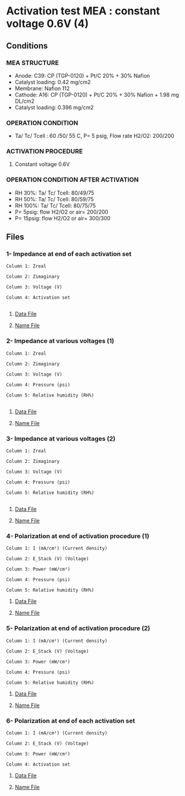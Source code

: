 # Activation test MEA : constant voltage 0.6V (4)

## Conditions

### MEA STRUCTURE
- Anode: C39: CP (TGP-0120) + Pt/C 20% + 30% Nafion 
- Catalyst loading: 0.42 mg/cm2
- Membrane: Nafion 112
- Cathode: A16: CP (TGP-0120) + Pt/C 20% + 30% Nafion + 1.98 mg DL/cm2 
- Catalyst loading: 0.396 mg/cm2

### OPERATION CONDITION
- Ta/ Tc/ Tcell : 60 /50/ 55 C, P= 5 psig, Flow rate H2/O2: 200/200

### ACTIVATION PROCEDURE
1. Constant voltage 0.6V

### OPERATION CONDITION AFTER ACTIVATION
- RH 30%: Ta/ Tc/ Tcell: 80/49/75
- RH 50%: Ta/ Tc/ Tcell: 80/59/75
- RH 100%: Ta/ Tc/ Tcell: 80/75/75
- P= 5psig: flow H2/O2 or air= 200/200
- P= 15psig: flow H2/O2 or air= 300/300


## Files

### 1- Impedance at end of each activation set			

```
Column 1: Zreal

Column 2: Zimaginary

Column 3: Voltage (V)

Column 4: Activation set


```			
	

1. [Data File](1.csv)		

2. [Name File](1.name)


### 2- Impedance at various voltages (1)


```
Column 1: Zreal

Column 2: Zimaginary

Column 3: Voltage (V)

Column 4: Pressure (psi)

Column 5: Relative humidity (RH%)


```

1. [Data File](2.csv)		

2. [Name File](2.name)


### 3- Impedance at various voltages (2)

```
Column 1: Zreal

Column 2: Zimaginary

Column 3: Voltage (V)

Column 4: Pressure (psi)

Column 5: Relative humidity (RH%)


```

1. [Data File](3.csv)		

2. [Name File](3.name)


### 4- Polarization at end of activation procedure (1)

```
Column 1: I (mA/cm²) (Current density)

Column 2: E_Stack (V) (Voltage)

Column 3: Power (mW/cm²)

Column 4: Pressure (psi)

Column 5: Relative humidity (RH%)

```

1. [Data File](4.csv)		

2. [Name File](4.name)



### 5- Polarization at end of activation procedure (2)

```
Column 1: I (mA/cm²) (Current density)

Column 2: E_Stack (V) (Voltage)

Column 3: Power (mW/cm²)

Column 4: Pressure (psi)

Column 5: Relative humidity (RH%)

```

1. [Data File](5.csv)		

2. [Name File](5.name)

### 6- Polarization at end of each activation set

```
Column 1: I (mA/cm²) (Current density)

Column 2: E_Stack (V) (Voltage)

Column 3: Power (mW/cm²)

Column 4: Activation set 

```

1. [Data File](6.csv)		

2. [Name File](6.name)
